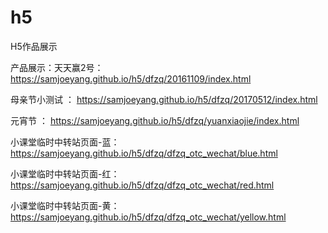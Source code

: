 # h5
H5作品展示

产品展示：天天赢2号：https://samjoeyang.github.io/h5/dfzq/20161109/index.html

母亲节小测试 ： https://samjoeyang.github.io/h5/dfzq/20170512/index.html

元宵节 ： https://samjoeyang.github.io/h5/dfzq/yuanxiaojie/index.html

小课堂临时中转站页面-蓝： https://samjoeyang.github.io/h5/dfzq/dfzq_otc_wechat/blue.html

小课堂临时中转站页面-红： https://samjoeyang.github.io/h5/dfzq/dfzq_otc_wechat/red.html

小课堂临时中转站页面-黄： https://samjoeyang.github.io/h5/dfzq/dfzq_otc_wechat/yellow.html



